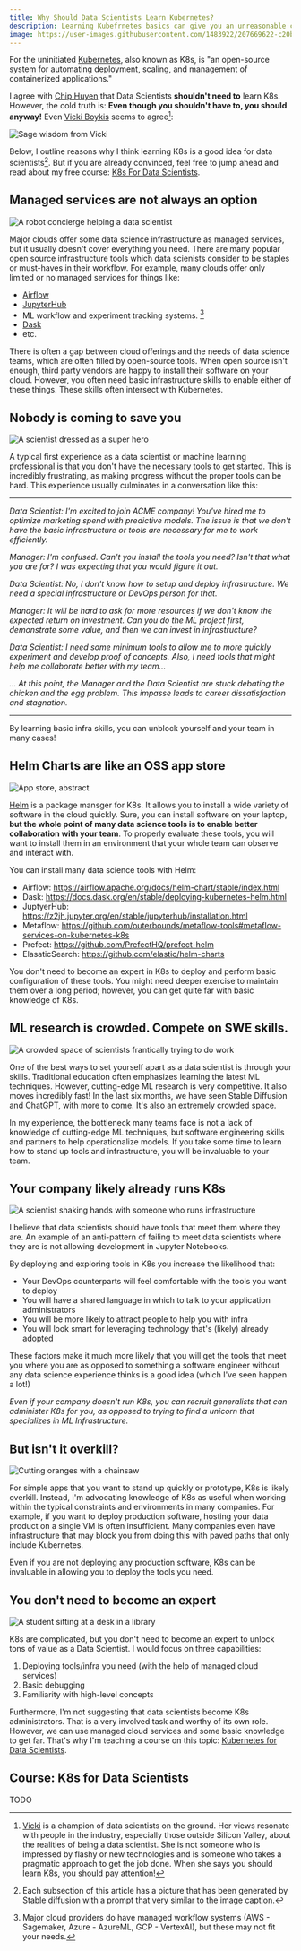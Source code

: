 ```yaml
---
title: Why Should Data Scientists Learn Kubernetes?
description: Learning Kubefrnetes basics can give you an unreasonable competitive advantage as a data scientist and unblock your teams.
image: https://user-images.githubusercontent.com/1483922/207669622-c20b0c6c-5721-473c-ba03-b831000ef0a8.jpeg
---
```


For the uninitiated [Kubernetes](https://kubernetes.io/), also known as K8s, is "an open-source system for automating deployment, scaling, and management of containerized applications."

I agree with [Chip Huyen](https://huyenchip.com/2021/09/13/data-science-infrastructure.html) that Data Scientists **shouldn't need to** learn K8s.   However, the cold truth is:  **Even though you shouldn't have to, you should anyway!**  Even [Vicki Boykis](https://twitter.com/vboykis/status/1596610600511102976) seems to agree[^1]:

![Sage wisdom from Vicki](20221212131043.png)


Below, I outline reasons why I think learning K8s is a good idea for data scientists[^2].  But if you are already convinced, feel free to jump ahead and read about my free course: [K8s For Data Scientists](#course-k8s-for-data-scientists).

## Managed services are not always an option

![A robot concierge helping a data scientist](bellman_ds.jpeg)

Major clouds offer some data science infrastructure as managed services, but it usually doesn't cover everything you need. There are many popular open source infrastructure tools which data scienists consider to be staples or must-haves in their workflow.  For example, many clouds offer only limited or no managed services for things like:

- [Airflow](https://airflow.apache.org/)
- [JupyterHub](https://jupyter.org/hub)
- ML workflow and experiment tracking systems. [^3]
- [Dask](https://www.dask.org/)
- etc.

There is often a gap between cloud offerings and the needs of data science teams, which are often filled by open-source tools. When open source isn't enough, third party vendors are happy to install their software on your cloud. However, you often need basic infrastructure skills to enable either of these things. These skills often intersect with Kubernetes.


## Nobody is coming to save you

![A scientist dressed as a super hero](20221212104110.png)

A typical first experience as a data scientist or machine learning professional is that you don't have the necessary tools to get started.  This is incredibly frustrating, as making progress without the proper tools can be hard.  This experience usually culminates in a conversation like this:

---

_Data Scientist: I'm excited to join ACME company!  You've hired me to optimize marketing spend with predictive models.  The issue is that we don't have the basic infrastructure or tools are necessary for me to work efficiently._

_Manager: I'm confused. Can't you install the tools you need?  Isn't that what you are for?  I was expecting that you would figure it out._

_Data Scientist:  No, I don't know how to setup and deploy infrastructure.  We need a special infrastructure or DevOps person for that._

_Manager: It will be hard to ask for more resources if we don't know the expected return on investment.  Can you do the ML project first, demonstrate some value, and then we can invest in infrastructure?_

_Data Scientist:  I need some minimum tools to allow me to more quickly experiment and develop proof of concepts.  Also, I need tools that might help me collaborate better with my team..._

_... At this point, the Manager and the Data Scientist are stuck debating the chicken and the egg problem.  This impasse leads to career dissatisfaction and stagnation._

---

By learning basic infra skills, you can unblock yourself and your team in many cases!


## Helm Charts are like an OSS app store

![App store, abstract](20221212110053.png)

[Helm](https://helm.sh/) is a package mansger for K8s.  It allows you to install a wide variety of software in the cloud quickly.  Sure, you can install software on your laptop, **but the whole point of many data science tools is to enable better collaboration with your team**.  To properly evaluate these tools, you will want to install them in an environment that your whole team can observe and interact with.   

You can install many data science tools with Helm:

- Airflow: https://airflow.apache.org/docs/helm-chart/stable/index.html
- Dask: https://docs.dask.org/en/stable/deploying-kubernetes-helm.html
- JuptyerHub: https://z2jh.jupyter.org/en/stable/jupyterhub/installation.html
- Metaflow: https://github.com/outerbounds/metaflow-tools#metaflow-services-on-kubernetes-k8s
- Prefect: https://github.com/PrefectHQ/prefect-helm
- ElasaticSearch: https://github.com/elastic/helm-charts

You don't need to become an expert in K8s to deploy and perform basic configuration of these tools.  You might need deeper exercise to maintain them over a long period; however, you can get quite far with basic knowledge of K8s. 


## ML research is crowded. Compete on SWE skills.

![A crowded space of scientists frantically trying to do work](20221212122136.png)

One of the best ways to set yourself apart as a data scientist is through your skills.  Traditional education often emphasizes learning the latest ML techniques.  However, cutting-edge ML research is very competitive.  It also moves incredibly fast!  In the last six months, we have seen Stable Diffusion and ChatGPT, with more to come.  It's also an extremely crowded space.

In my experience, the bottleneck many teams face is not a lack of knowledge of cutting-edge ML techniques, but software engineering skills and partners to help operationalize models.  If you take some time to learn how to stand up tools and infrastructure, you will be invaluable to your team.  


## Your company likely already runs K8s

![A scientist shaking hands with someone who runs infrastructure](shaking_hands.jpeg)

I believe that data scientists should have tools that meet them where they are. An example of an anti-pattern of failing to meet data scientists where they are is not allowing development in Jupyter Notebooks.  

By deploying and exploring tools in K8s you increase the likelihood that:

- Your DevOps counterparts will feel comfortable with the tools you want to deploy
- You will have a shared language in which to talk to your application administrators
- You will be more likely to attract people to help you with infra
- You will look smart for leveraging technology that's (likely) already adopted  

These factors make it much more likely that you will get the tools that meet you where you are as opposed to something a software engineer without any data science experience thinks is a good idea (which I've seen happen a lot!)

_Even if your company doesn't run K8s, you can recruit generalists that can administer K8s for you, as opposed to trying to find a unicorn that specializes in ML Infrastructure._

## But isn't it overkill?

![Cutting oranges with a chainsaw](orange_chainsaw.jpeg)

For simple apps that you want to stand up quickly or prototype, K8s is likely overkill. Instead, I'm advocating knowledge of K8s as useful when working within the typical constraints and environments in many companies.  For example, if you want to deploy production software, hosting your data product on a single VM is often insufficient.  Many companies even have infrastructure that may block you from doing this with paved paths that only include Kubernetes.

Even if you are not deploying any production software, K8s can be invaluable in allowing you to deploy the tools you need.

## You don't need to become an expert

![A student sitting at a desk in a library](20221212115117.png)

K8s are complicated, but you don't need to become an expert to unlock tons of value as a Data Scientist.  I would focus on three capabilities:

1. Deploying tools/infra you need (with the help of managed cloud services)
2. Basic debugging 
3. Familiarity with high-level concepts

Furthermore, I'm not suggesting that data scientists become K8s administrators.  That is a very involved task and worthy of its own role. However, we can use managed cloud services and some basic knowledge to get far. That's why I'm teaching a course on this topic: [Kubernetes for Data Scientists](#course-k8s-for-data-scientists).

## Course: K8s for Data Scientists

TODO

[^1]: [Vicki](https://vickiboykis.com/) is a champion of data scientists on the ground.  Her views resonate with people in the industry, especially those outside Silicon Valley, about the realities of being a data scientist.  She is not someone who is impressed by flashy or new technologies and is someone who takes a pragmatic approach to get the job done.  When she says you should learn K8s, you should pay attention!

[^2]: Each subsection of this article has a picture that has been generated by Stable diffusion with a prompt that very similar to the image caption.

[^3]: Major cloud providers do have managed workflow systems (AWS - Sagemaker, Azure - AzureML, GCP - VertexAI), but these may not fit your needs.
